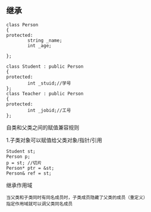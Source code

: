 ## 继承

```
class Person
{
protected:
		string _name;
		int _age;

};

class Student : public Person
{
protected:
		int _stuid;//学号
};
class Teacher : public Person
{
protected:
		int _jobid;//工号
};
```

自类和父类之间的赋值兼容规则

1.子类对象可以赋值给父类对象/指针/引用

```
Student st;
Person p;
p = st; //切片
Person* ptr = &st;  
Person& ref = st;
```



继承作用域

```
当父类和子类同时有同名成员时，子类成员隐藏了父类的成员（重定义）
指定作用域就可以调父类同名成员
```

